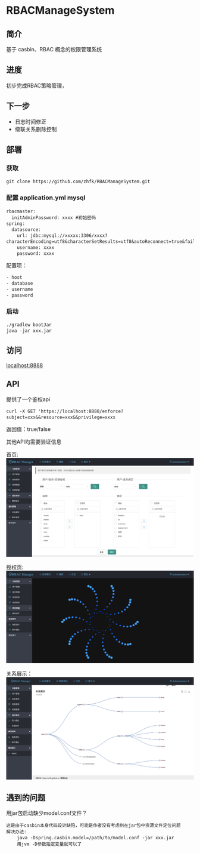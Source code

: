 # RBACManageSystem
## 简介

基于 casbin、RBAC 概念的权限管理系统

## 进度

初步完成RBAC策略管理，

## 下一步

- 日志时间修正
- 级联关系删除控制

## 部署
### 获取

```$xslt
git clone https://github.com/zhfk/RBACManageSystem.git
```
### 配置 application.yml mysql

```$xslt
rbacmaster:
  initAdminPassword: xxxx #初始密码
spring:
  datasource:
    url: jdbc:mysql://xxxxx:3306/xxxx?characterEncoding=utf8&characterSetResults=utf8&autoReconnect=true&failOverReadOnly=false
    username: xxxx
    password: xxxx
```
配置项：

    - host
    - database
    - username
    - password
    
### 启动

```
./gradlew bootJar
java -jar xxx.jar
```
## 访问

[localhost:8888](localhost:8888)

## API
提供了一个鉴权api
```
curl -X GET 'https://localhost:8888/enforce?subject=xxx&&resource=xxx&&privilege=xxxx
```
返回值：true/false

其他API均需要验证信息

首页:
![首页](页面1.png)

授权页:
![授权页](页面2.png)

关系展示：
![关系展示](页面3.png)

## 遇到的问题
用jar包启动缺少model.conf文件？
```$xslt
这是由于casbin本身代码设计缺陷，可能是作者没有考虑到在jar包中资源文件定位问题
解决办法:
    java -Dspring.casbin.model=/path/to/model.conf -jar xxx.jar
    用jvm -D参数指定变量就可以了
```



